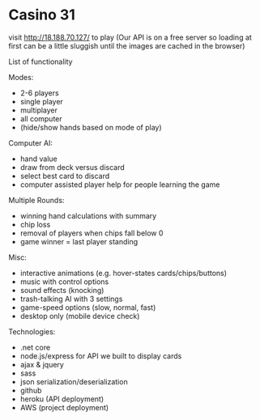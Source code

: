 # Casino 31

visit http://18.188.70.127/ to play
(Our API is on a free server so loading at first can be a little sluggish until the images are cached in the browser)

List of functionality

Modes:
  - 2-6 players
  - single player
  - multiplayer
  - all computer
  - (hide/show hands based on mode of play)
  
Computer AI:
  - hand value
  - draw from deck versus discard
  - select best card to discard
  - computer assisted player help for people learning the game
 
Multiple Rounds:
  - winning hand calculations with summary
  - chip loss
  - removal of players when chips fall below 0
  - game winner = last player standing
  
Misc:
  - interactive animations (e.g. hover-states cards/chips/buttons)
  - music with control options 
  - sound effects (knocking) 
  - trash-talking AI with 3 settings
  - game-speed options (slow, normal, fast)
  - desktop only (mobile device check)
 
Technologies:
  - .net core
  - node.js/express for API we built to display cards
  - ajax & jquery
  - sass
  - json serialization/deserialization
  - github
  - heroku (API deployment)
  - AWS (project deployment)
